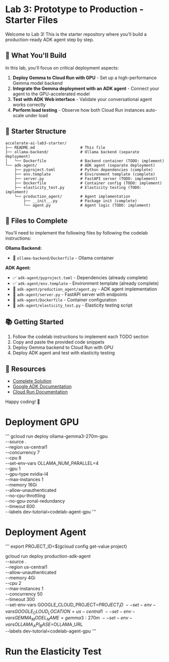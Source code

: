 # Lab 3: Prototype to Production - Starter Files

Welcome to Lab 3! This is the starter repository where you'll build a production-ready ADK agent step by step.

## 🚀 What You'll Build

In this lab, you'll focus on critical deployment aspects:

1. **Deploy Gemma to Cloud Run with GPU** - Set up a high-performance Gemma model backend
2. **Integrate the Gemma deployment with an ADK agent** - Connect your agent to the GPU-accelerated model
3. **Test with ADK Web interface** - Validate your conversational agent works correctly
4. **Perform load testing** - Observe how both Cloud Run instances auto-scale under load

## 📁 Starter Structure

```
accelerate-ai-lab3-starter/
├── README.md                    # This file
├── ollama-backend/              # Ollama backend (separate deployment)
│   └── Dockerfile               # Backend container (TODO: implement)
└── adk-agent/                   # ADK agent (separate deployment)
    ├── pyproject.toml           # Python dependencies (complete)
    ├── env.template             # Environment template (complete)
    ├── server.py                # FastAPI server (TODO: implement)
    ├── Dockerfile               # Container config (TODO: implement)
    ├── elasticity_test.py       # Elasticity testing (TODO: implement)
    └── production_agent/        # Agent implementation
        ├── __init__.py          # Package init (complete)
        └── agent.py             # Agent logic (TODO: implement)
```

## 🎯 Files to Complete

You'll need to implement the following files by following the codelab instructions:

**Ollama Backend:**

- 🚧 `ollama-backend/Dockerfile` - Ollama container

**ADK Agent:**

- ✅ `adk-agent/pyproject.toml` - Dependencies (already complete)
- ✅ `adk-agent/env.template` - Environment template (already complete)
- 🚧 `adk-agent/production_agent/agent.py` - ADK agent implementation
- 🚧 `adk-agent/server.py` - FastAPI server with endpoints
- 🚧 `adk-agent/Dockerfile` - Container configuration
- 🚧 `adk-agent/elasticity_test.py` - Elasticity testing script

## 📚 Getting Started

1. Follow the codelab instructions to implement each TODO section
2. Copy and paste the provided code snippets
3. Deploy Gemma backend to Cloud Run with GPU
4. Deploy ADK agent and test with elasticity testing

## 🔗 Resources

- [Complete Solution](https://github.com/amitkmaraj/accelerate-ai-lab3-complete)
- [Google ADK Documentation](https://cloud.google.com/agent-development-kit)
- [Cloud Run Documentation](https://cloud.google.com/run/docs)

Happy coding! 🎉

# Deployment GPU

'''
gcloud run deploy ollama-gemma3-270m-gpu \
  --source . \
  --region us-central1 \
  --concurrency 7 \
  --cpu 8 \
  --set-env-vars OLLAMA_NUM_PARALLEL=4 \
  --gpu 1 \
  --gpu-type nvidia-l4 \
  --max-instances 1 \
  --memory 16Gi \
  --allow-unauthenticated \
  --no-cpu-throttling \
  --no-gpu-zonal-redundancy \
  --timeout 600 \
  --labels dev-tutorial=codelab-agent-gpu
'''

# Deployment Agent

'''
export PROJECT_ID=$(gcloud config get-value project)

gcloud run deploy production-adk-agent \
   --source . \
   --region us-central1 \
   --allow-unauthenticated \
   --memory 4Gi \
   --cpu 2 \
   --max-instances 1 \
   --concurrency 50 \
   --timeout 300 \
   --set-env-vars GOOGLE_CLOUD_PROJECT=$PROJECT_ID \
   --set-env-vars GOOGLE_CLOUD_LOCATION=us-central1 \
   --set-env-vars GEMMA_MODEL_NAME=gemma3:270m \
   --set-env-vars OLLAMA_API_BASE=$OLLAMA_URL \
   --labels dev-tutorial=codelab-agent-gpu
'''

# Run the Elasticity Test

